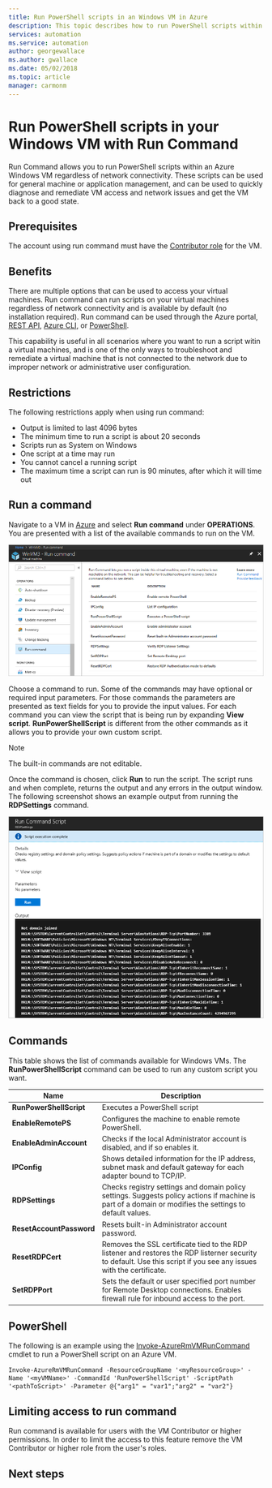 ```yaml
---
title: Run PowerShell scripts in an Windows VM in Azure
description: This topic describes how to run PowerShell scripts within an Azure Windows virtual machine using Run Command
services: automation
ms.service: automation
author: georgewallace
ms.author: gwallace
ms.date: 05/02/2018
ms.topic: article
manager: carmonm
---
```

# Run PowerShell scripts in your Windows VM with Run Command

Run Command allows you to run PowerShell scripts within an Azure Windows VM regardless of network connectivity. These scripts can be used for general machine or application management, and can be used to quickly diagnose and remediate VM access and network issues and get the VM back to a good state.

## Prerequisites

The account using run command must have the [Contributor role](../../role-based-access-control/built-in-roles.md) for the VM.

## Benefits

There are multiple options that can be used to access your virtual machines. Run command can run scripts on your virtual machines regardless of network connectivity and is available by default (no installation required). Run command can be used through the Azure portal, [REST API](/rest/api/compute/virtual%20machines%20run%20commands/runcommand), [Azure CLI](/cli/azure/vm/run-command?view=azure-cli-latest#az-vm-run-command-invoke), or [PowerShell](/powershell/module/azurerm.compute/invoke-azurermvmruncommand).

This capability is useful in all scenarios where you want to run a script witin a virtual machines, and is one of the only ways to troubleshoot and remediate a virtual machine that is not connected to the network due to improper network or administrative user configuration.

## Restrictions

The following restrictions apply when using run command:

* Output is limited to last 4096 bytes
* The minimum time to run a script is about 20 seconds
* Scripts run as System on Windows
* One script at a time may run
* You cannot cancel a running script
* The maximum time a script can run is 90 minutes, after which it will time out

## Run a command

Navigate to a VM in [Azure](https://portal.azure.com) and select **Run command** under **OPERATIONS**. You are presented with a list of the available commands to run on the VM.

![Run command list](./media/run-command/run-command-list.png)

Choose a command to run. Some of the commands may have optional or required input parameters. For those commands the parameters are presented as text fields for you to provide the input values. For each command you can view the script that is being run by expanding **View script**. **RunPowerShellScript** is different from the other commands as it allows you to provide your own custom script.

> [!NOTE]
> The built-in commands are not editable.

Once the command is chosen, click **Run** to run the script. The script runs and when complete, returns the output and any errors in the output window. The following screenshot shows an example output from running the **RDPSettings** command.

![Run command script output](./media/run-command/run-command-script-output.png)

## Commands

This table shows the list of commands available for Windows VMs. The **RunPowerShellScript** command can be used to run any custom script you want.

|**Name**|**Description**|
|---|---|
|**RunPowerShellScript**|Executes a PowerShell script|
|**EnableRemotePS**|Configures the machine to enable remote PowerShell.|
|**EnableAdminAccount**|Checks if the local Administrator account is disabled, and if so enables it.|
|**IPConfig**| Shows detailed information for the IP address, subnet mask and default gateway for each adapter bound to TCP/IP.|
|**RDPSettings**|Checks registry settings and domain policy settings. Suggests policy actions if machine is part of a domain or modifies the settings to default values.|
|**ResetAccountPassword**| Resets built-in Administrator account password.|
|**ResetRDPCert**|Removes the SSL certificate tied to the RDP listener and restores the RDP listerner security to default. Use this script if you see any issues with the certificate.|
|**SetRDPPort**|Sets the default or user specified port number for Remote Desktop connections. Enables firewall rule for inbound access to the port.|

## PowerShell

The following is an example using the [Invoke-AzureRmVMRunCommand](/powershell/module/azurerm.compute/invoke-azurermvmruncommand) cmdlet to run a PowerShell script on an Azure VM.

```azurepowershell-interactive
Invoke-AzureRmVMRunCommand -ResourceGroupName '<myResourceGroup>' -Name '<myVMName>' -CommandId 'RunPowerShellScript' -ScriptPath '<pathToScript>' -Parameter @{"arg1" = "var1";"arg2" = "var2"}
```

## Limiting access to run command

Run command is available for users with the VM Contributor or higher permissions. In order to limit the access to this feature remove the VM Contributor or higher role from the user's roles.

## Next steps

